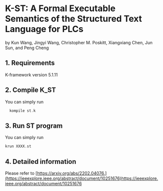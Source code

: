 # K-ST: A Formal Executable Semantics of the Structured Text Language for PLCs

by Kun Wang, Jingyi Wang, Christopher M. Poskitt, Xiangxiang Chen, Jun Sun, and Peng Cheng

## 1. Requirements
K-framework version 5.1.11

## 2. Compile K_ST
You can simply run
```c
  kompile st.k
```

## 3. Run ST program
You can simply run
```c
krun XXXX.st
```

## 4. Detailed information
Please refer to [https://arxiv.org/abs/2202.04076.](https://ieeexplore.ieee.org/abstract/document/10251676)https://ieeexplore.ieee.org/abstract/document/10251676


